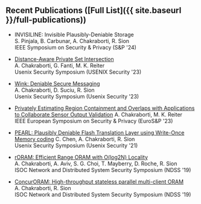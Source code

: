 <!-- <h2 id="publications" style="margin: 2px 0px -15px;">Recent Publications ([Full List](site._includes.full-publications.md))</h2> -->

## Recent Publications ([Full List]({{ site.baseurl }}/full-publications))

<!-- 
<div class="publications">
<ol class="bibliography">

{% for link in site.data.publications.main %}

<li>
<div class="pub-row">
  <div class="col-sm-3 abbr" style="position: relative;padding-right: 15px;padding-left: 15px;">
    {% if link.image %}
    <img src="{{ link.image }}" class="teaser img-fluid z-depth-1" style="width=100;height=40%">
    {% endif %}
    {% if link.conference_short %}
    <abbr class="badge">{{ link.conference_short }}</abbr>
    {% endif %}
  </div>
  <div class="col-sm-9" style="position: relative;padding-right: 15px;padding-left: 20px;">
      <div class="title"><a href="{{ link.pdf }}">{{ link.title }}</a></div>
      <div class="author">{{ link.authors }}</div>
      <div class="periodical">{{ link.conference }}
      </div>
    <div class="links">
      {% if link.pdf %}
      <a href="{{ link.pdf }}" class="btn btn-sm z-depth-0" role="button" target="_blank" style="font-size:12px;">PDF</a>
      {% endif %}
      {% if link.code %}
      <a href="{{ link.code }}" class="btn btn-sm z-depth-0" role="button" target="_blank" style="font-size:12px;">Code</a>
      {% endif %}
      {% if link.page %}
      <a href="{{ link.page }}" class="btn btn-sm z-depth-0" role="button" target="_blank" style="font-size:12px;">Project Page</a>
      {% endif %}
      {% if link.bibtex %}
      <a href="{{ link.bibtex }}" class="btn btn-sm z-depth-0" role="button" target="_blank" style="font-size:12px;">BibTex</a>
      {% endif %}
      {% if link.notes %}
      <strong> <i style="color:#FF0000">{{ link.notes }}</i></strong>
      {% endif %}
      {% if link.others %}
      {{ link.others }}
      {% endif %}
    </div>
  </div>
</div>
</li>

<br>

{% endfor %}

</ol>
</div> -->


* INVISILINE: Invisible Plausibly-Deniable Storage <br>
S. Pinjala, B. Carbunar, A. Chakraborti, R. Sion <br>
IEEE Symposium on Security & Privacy (S&P '24)

* [Distance-Aware Private Set Intersection](https://www.usenix.org/system/files/sec23summer_333-chakraborti-prepub.pdf)<br>
A. Chakraborti, G. Fanti, M. K. Reiter <br>
Usenix Security Symposium (USENIX Security '23)

* [Wink: Deniable Secure Messaging](https://www.usenix.org/conference/usenixsecurity23/presentation/chakraborti-wink)<br>
A. Chakraborti, D. Suciu, R. Sion <br>
Usenix Security Symposium (Usenix Security '23)

* [Privately Estimating Region Containment and Overlaps with Applications to Collaborate Sensor Output Validation](https://reitermk.github.io/papers/2023/EuroSP.pdf)<bf>
A. Chakraborti, M. K. Reiter <br>
IEEE European Symposium on Security & Privacy (EuroS&P '23)

* [PEARL: Plausibly Deniable Flash Translation Layer using Write-Once Memory coding](https://www.usenix.org/conference/usenixsecurity21/presentation/chen-chen)
C. Chen, A. Chakraborti, R. Sion <br>
Usenix Security Symposium (Usenix Security '21)

* [rORAM: Efficient Range ORAM with O(log2N) Locality](https://www.ndss-symposium.org/ndss-paper/roram-efficient-range-oram-with-olog2-n-locality)<br>
A. Chakraborti, A. Aviv, S. G. Choi, T. Mayberry, D. Roche, R. Sion <br>
ISOC Network and Distributed System Security Symposium (NDSS '19)

* [ConcurORAM: High-throughput stateless parallel multi-client ORAM](https://www.ndss-symposium.org/ndss-paper/concuroram-high-throughput-stateless-parallel-multi-client-oram)<br>
A. Chakraborti, R. Sion <br>
ISOC Network and Distributed System Security Symposium (NDSS '19) 